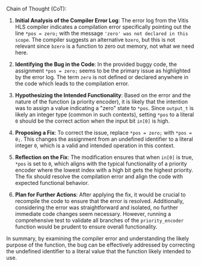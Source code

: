 Chain of Thought (CoT):

1. **Initial Analysis of the Compiler Error Log**: 
   The error log from the Vitis HLS compiler indicates a compilation error specifically pointing out the line `*pos = zero;` with the message `'zero' was not declared in this scope`. The compiler suggests an alternative `bzero`, but this is not relevant since `bzero` is a function to zero out memory, not what we need here.

2. **Identifying the Bug in the Code**:
   In the provided buggy code, the assignment `*pos = zero;` seems to be the primary issue as highlighted by the error log. The term `zero` is not defined or declared anywhere in the code which leads to the compilation error.

3. **Hypothesizing the Intended Functionality**:
   Based on the error and the nature of the function (a priority encoder), it is likely that the intention was to assign a value indicating a "zero" state to `*pos`. Since `output_t` is likely an integer type (common in such contexts), setting `*pos` to a literal `0` should be the correct action when the input bit `in[0]` is high.

4. **Proposing a Fix**:
   To correct the issue, replace `*pos = zero;` with `*pos = 0;`. This changes the assignment from an undefined identifier to a literal integer `0`, which is a valid and intended operation in this context.

5. **Reflection on the Fix**:
   The modification ensures that when `in[0]` is true, `*pos` is set to `0`, which aligns with the typical functionality of a priority encoder where the lowest index with a high bit gets the highest priority. The fix should resolve the compilation error and align the code with expected functional behavior.

6. **Plan for Further Actions**:
   After applying the fix, it would be crucial to recompile the code to ensure that the error is resolved. Additionally, considering the error was straightforward and isolated, no further immediate code changes seem necessary. However, running a comprehensive test to validate all branches of the `priority_encoder` function would be prudent to ensure overall functionality.

In summary, by examining the compiler error and understanding the likely purpose of the function, the bug can be effectively addressed by correcting the undefined identifier to a literal value that the function likely intended to use.